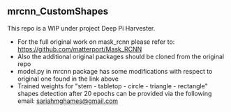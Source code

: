 ## mrcnn_CustomShapes

This repo is a WIP under project Deep Pi Harvester. 

* For the full original work on mask_rcnn please refer to: https://github.com/matterport/Mask_RCNN
* Also the additional original packages should be cloned from the original repo
* model.py in mrcnn package has some modifications with respect to original one found in the link above
* Trained weights for "stem - tabletop - circle - triangle - rectangle" shapes detection after 20 epochs can be provided via the following email: sariahmghames@gmail.com
